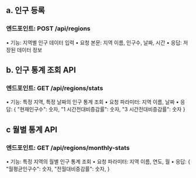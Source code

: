 ## a. 인구 등록 
 ### 엔드포인트: POST /api/regions
• 기능: 지역별 인구 데이터 입력
• 요청 본문: 지역 이름, 인구수, 날짜, 시간
• 응답: 저장된 데이터 정보

## b. 인구 통계 조회 API
 ### 엔드포인트: GET /api/regions/stats
• 기능: 특정 지역, 특정 날짜의 인구 통계 조회
• 요청 파라미터: 지역 이름, 날짜
• 응답:
{
"현재인구수": 숫자,
"1 시간전대비증감률": 숫자,
"3 시간전대비증감률": 숫자
}

## c 월별 통계 API

### 엔드포인트: GET /api/regions/monthly-stats
• 기능: 특정 지역의 월별 인구 통계 조회
• 요청 파라미터: 지역 이름, 연도, 월
• 응답:
{
"월평균인구수": 숫자,
"전월대비증감률": 숫자,
}
